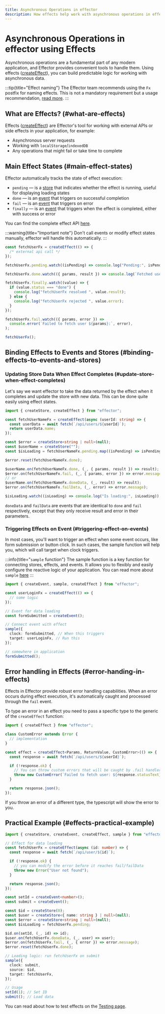 ```yaml
---
title: Asynchronous Operations in effector
description: How effects help work with asynchronous operations in effector
---
```


# Asynchronous Operations in effector using Effects

Asynchronous operations are a fundamental part of any modern application, and Effector provides convenient tools to handle them. Using effects ([createEffect](/en/api/effector.createEffect)), you can build predictable logic for working with asynchronous data.

:::tip{title="Effect naming"}
The Effector team recommends using the `Fx` postfix for naming effects. This is not a mandatory requirement but a usage recommendation, [read more](/en/extra/conventions).
:::

## What are Effects? (#what-are-effects)

Effects ([createEffect](/en/api/effector.createEffect)) are Effector's tool for working with external APIs or side effects in your application, for example:

- Asynchronous server requests
- Working with `localStorage`/`indexedDB`
- Any operations that might fail or take time to complete

## Main Effect States (#main-effect-states)

Effector automatically tracks the state of effect execution:

- `pending` — is a [store](/en/api/effector/Store) that indicates whether the effect is running, useful for displaying loading states
- `done` — is an [event](/en/api/effector/Event) that triggers on successful completion
- `fail` — is an [event](/en/api/effector/Event) that triggers on error
- `finally` — is an [event](/en/api/effector/Event) that triggers when the effect is completed, either with success or error

You can find the complete effect API [here](/en/api/effector/Effect).

:::warning{title="Important note"}
Don't call events or modify effect states manually, effector will handle this automatically.
:::

```ts
const fetchUserFx = createEffect(() => {
  /* external api call */
});

fetchUserFx.pending.watch((isPending) => console.log("Pending:", isPending));

fetchUserFx.done.watch(({ params, result }) => console.log(`Fetched user ${params}:`, result));

fetchUserFx.finally.watch((value) => {
  if (value.status === "done") {
    console.log("fetchUserFx resolved ", value.result);
  } else {
    console.log("fetchUserFx rejected ", value.error);
  }
});

fetchUserFx.fail.watch(({ params, error }) =>
  console.error(`Failed to fetch user ${params}:`, error),
);

fetchUserFx();
```

## Binding Effects to Events and Stores (#binding-effects-to-events-and-stores)

### Updating Store Data When Effect Completes (#update-store-when-effect-completes)

Let's say we want effector to take the data returned by the effect when it completes and update the store with new data. This can be done quite easily using effect states.

```ts
import { createStore, createEffect } from "effector";

const fetchUserNameFx = createEffect(async (userId: string) => {
  const userData = await fetch(`/api/users/${userId}`);
  return userData.name;
});

const $error = createStore<string | null>(null);
const $userName = createStore("");
const $isLoading = fetchUserNameFx.pending.map((isPending) => isPending);

$error.reset(fetchUserNameFx.done);

$userName.on(fetchUserNameFx.done, (_, { params, result }) => result);
$error.on(fetchUserNameFx.fail, (_, { params, error }) => error.message);
// or
$userName.on(fetchUserNameFx.doneData, (_, result) => result);
$error.on(fetchUserNameFx.failData, (_, error) => error.message);

$isLoading.watch((isLoading) => console.log("Is loading:", isLoading));
```

`doneData` and `failData` are events that are identical to `done` and `fail` respectively, except that they only receive result and error in their parameters.

### Triggering Effects on Event (#triggering-effect-on-events)

In most cases, you'll want to trigger an effect when some event occurs, like form submission or button click. In such cases, the sample function will help you, which will call target when clock triggers.

:::info{title="`sample` function"}
The sample function is a key function for connecting stores, effects, and events. It allows you to flexibly and easily configure the reactive logic of your application.
You can read more about `sample` [here](/en/essentials/unit-composition)
:::

```ts
import { createEvent, sample, createEffect } from "effector";

const userLoginFx = createEffect(() => {
  // some logic
});

// Event for data loading
const formSubmitted = createEvent();

// Connect event with effect
sample({
  clock: formSubmitted, // When this triggers
  target: userLoginFx, // Run this
});

// somewhere in application
formSubmitted();
```

## Error handling in Effects (#error-handing-in-effects)

Effects in Effector provide robust error handling capabilities. When an error occurs during effect execution, it's automatically caught and processed through the `fail` event.

To type an error in an effect you need to pass a specific type to the generic of the `createEffect` function:

```ts
import { createEffect } from "effector";

class CustomError extends Error {
  // implementation
}

const effect = createEffect<Params, ReturnValue, CustomError>(() => {
  const response = await fetch(`/api/users/${userId}`);

  if (!response.ok) {
    // You can throw custom errors that will be caught by .fail handler
    throw new CustomError(`Failed to fetch user: ${response.statusText}`);
  }

  return response.json();
});
```

If you throw an error of a different type, the typescript will show the error to you.

## Practical Example (#effects-practical-example)

```ts
import { createStore, createEvent, createEffect, sample } from "effector";

// Effect for data loading
const fetchUserFx = createEffect(async (id: number) => {
  const response = await fetch(`/api/user/${id}`);

  if (!response.ok) {
    // you can modify the error before it reaches fail/failData
    throw new Error("User not found");
  }

  return response.json();
});

const setId = createEvent<number>();
const submit = createEvent();

const $id = createStore(0);
const $user = createStore<{ name: string } | null>(null);
const $error = createStore<string | null>(null);
const $isLoading = fetchUserFx.pending;

$id.on(setId, (_, id) => id);
$user.on(fetchUserFx.doneData, (_, user) => user);
$error.on(fetchUserFx.fail, (_, { error }) => error.message);
$error.reset(fetchUserFx.done);

// Loading logic: run fetchUserFx on submit
sample({
  clock: submit,
  source: $id,
  target: fetchUserFx,
});

// Usage
setId(1); // Set ID
submit(); // Load data
```

You can read about how to test effects on the [Testing page](/en/essentials/testing).

